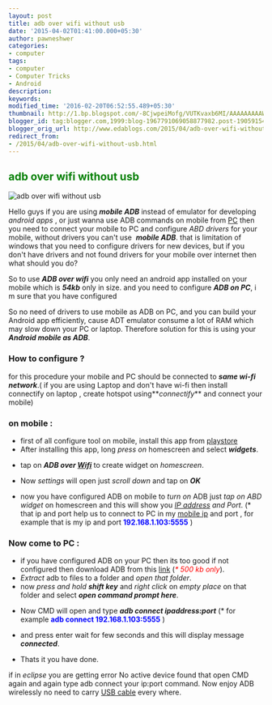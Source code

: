 ```yaml
---
layout: post
title: adb over wifi without usb
date: '2015-04-02T01:41:00.000+05:30'
author: pawneshwer
categories:
- computer
tags:
- computer
- Computer Tricks
- Android
description: 
keywords: 
modified_time: '2016-02-20T06:52:55.489+05:30'
thumbnail: http://1.bp.blogspot.com/-8CjwpeiMofg/VUTKvaxb6MI/AAAAAAAAAWI/QJx2qH0HgGU/s72-c/unnamed.png
blogger_id: tag:blogger.com,1999:blog-1967791069058877982.post-1905915439578219985
blogger_orig_url: http://www.edablogs.com/2015/04/adb-over-wifi-without-usb.html
redirect_from:
- /2015/04/adb-over-wifi-without-usb.html
---
```


## <span style="color: green;">adb over wifi without usb</span>

![adb over wifi without usb](http://1.bp.blogspot.com/-8CjwpeiMofg/VUTKvaxb6MI/AAAAAAAAAWI/QJx2qH0HgGU/s1600/unnamed.png "adb over wifi without usb")

Hello guys if you are using _**mobile ADB**_ instead of emulator for developing _android apps_ , or just wanna use ADB commands on mobile from [PC](http://en.wikipedia.org/wiki/Personal_computer "Personal computer") then you need to connect your mobile to PC and configure _ABD drivers_ for your mobile, without drivers you can't use  **_mobile ADB_**. that is limitation of windows that you need to configure drivers for new devices, but if you don't have drivers and not found drivers for your mobile over internet then what should you do?

So to use _**ADB over wifi**_ you only need an android app installed on your mobile which is **_54kb_** only in size. and you need to configure _**ADB on PC**_, i m sure that you have configured 

So no need of drivers to use mobile as ADB on PC, and you can build your Android app efficiently, cause ADT emulator consume a lot of RAM which may slow down your PC or laptop. Therefore solution for this is using your _**Android mobile as ADB**_.

### How to configure ?

for this procedure your mobile and PC should be connected to _**same wi-fi network**_.( if you are using Laptop and don't have wi-fi then install connectify on laptop , create hotspot using**_connectify_** and connect your mobile)

### on mobile :

*   first of all configure tool on mobile, install this app from [playstore](https://play.google.com/store/apps/details?id=bohlool.net.wifiadb)
*   After installing this app, long _press on_ homescreen and select **_widgets_**.

[](http://4.bp.blogspot.com/-YzYdK4L-bGA/VUTKzkY0ttI/AAAAAAAAAWQ/mIqWEWPfAVA/s1600/1.jpg)

*   tap on _**ADB over [Wifi](http://en.wikipedia.org/wiki/Wi-Fi "Wi-Fi")**_ to create widget on _homescreen_.

[](http://3.bp.blogspot.com/-0GWf9mroUy4/VUTK0W4-BxI/AAAAAAAAAWU/YalSmfOoN2w/s1600/2.jpg)

*   Now _settings_ will open just _scroll down_ and tap on _**OK**_

[](http://1.bp.blogspot.com/-O0rU5EvaAVM/VUTK1D6xqiI/AAAAAAAAAWg/yT-gAIw3P5g/s1600/3.png)

*   now you have configured ADB on mobile to _turn on_ ADB just _tap on_ _ABD widget_ on homescreen and this will show you _[IP address](http://en.wikipedia.org/wiki/IP_address "IP address") and Port_. (* that ip and port help us to connect to PC in my [mobile ip](http://en.wikipedia.org/wiki/Mobile_IP "Mobile IP") and port , for example that is my ip and port <span style="color: blue;">**192.168.1.103:5555**</span> )

[](http://1.bp.blogspot.com/-GH6Y4JQr5_M/VUTK3MXHyHI/AAAAAAAAAWo/xrADCnagSaQ/s1600/4.jpg)

### Now come to PC :

*   if you have configured ADB on your PC then its too good if not configured then download ADB from this [link](https://drive.google.com/file/d/0B2G6mkqvibyoZ29MU3dJcTVtVVE/view?usp=sharing) (_<span style="color: red;">* 500 kb only</span>_).
*   _Extract_ adb to files to a folder and _open that folder_.
*   now _press and hold_ _**shift key**_ and _right click_ on _empty place_ on that folder and select _**open command prompt here**_.

[](http://3.bp.blogspot.com/-PM298LrOehU/VUTK8pOzMNI/AAAAAAAAAW4/pi_pwDESPrQ/s1600/pc1.png)

*   Now CMD will open and type **_adb connect ipaddress:port_** (* for example **<span style="color: blue;">adb connect 192.168.1.103:5555</span>** )

[](http://1.bp.blogspot.com/-Uu1Y8szVylk/VUTK7imvjQI/AAAAAAAAAWw/I4WIydklfrs/s1600/pc2.png)

*   and press enter wait for few seconds and this will display message **_connected_**.

*   Thats it you have done.

if in _eclipse_ you are getting error No active device found that open CMD again and again type adb connect your ip:port command. Now enjoy ADB wirelessly no need to carry [USB cable](http://en.wikipedia.org/wiki/Universal_Serial_Bus "Universal Serial Bus") every where.